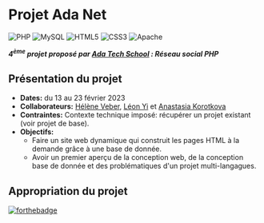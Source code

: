 # Projet Ada Net 
![PHP](https://img.shields.io/badge/php-%23777BB4.svg?style=for-the-badge&logo=php&logoColor=white) ![MySQL](https://img.shields.io/badge/mysql-%2300f.svg?style=for-the-badge&logo=mysql&logoColor=white) ![HTML5](https://img.shields.io/badge/html5-%23E34F26.svg?style=for-the-badge&logo=html5&logoColor=white) ![CSS3](https://img.shields.io/badge/css3-%231572B6.svg?style=for-the-badge&logo=css3&logoColor=white) ![Apache](https://img.shields.io/badge/apache-%23D42029.svg?style=for-the-badge&logo=apache&logoColor=white)

__*4<sup>ème</sup> projet proposé par [Ada Tech School](https://adatechschool.fr/) : Réseau social PHP*__

## Présentation du projet 
- __Dates:__ du 13 au 23 février 2023
- __Collaborateurs:__ [Hélène Veber](https://github.com/HeleneVeber), [Léon Yi](https://github.com/yileon-ada) et [Anastasia Korotkova](https://github.com/Nastiakor) 
- __Contraintes:__ Contexte technique imposé: récupérer un projet existant (voir projet de base).
- __Objectifs:__ 
  - Faire un site web dynamique qui construit les pages HTML à la demande grâce à une base de donnée.
  - Avoir un premier aperçu de la conception web, de la conception base de donnée et des problématiques d'un projet multi-langagues.
  
## Appropriation du projet
[![forthebadge](https://forthebadge.com/images/badges/built-with-love.svg)](https://forthebadge.com)




